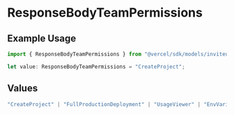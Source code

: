 # ResponseBodyTeamPermissions

## Example Usage

```typescript
import { ResponseBodyTeamPermissions } from "@vercel/sdk/models/inviteusertoteamop.js";

let value: ResponseBodyTeamPermissions = "CreateProject";
```

## Values

```typescript
"CreateProject" | "FullProductionDeployment" | "UsageViewer" | "EnvVariableManager" | "EnvironmentManager"
```